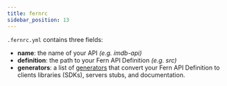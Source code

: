 ```yaml
---
title: fernrc
sidebar_position: 13
---
```


`.fernrc.yml` contains three fields:

- **name**: the name of your API _(e.g. imdb-api)_
- **definition**: the path to your Fern API Definition _(e.g. src)_
- **generators**: a list of [generators](https://docs.buildwithfern.com/#/generators) that convert your Fern API Definition to clients libraries (SDKs), servers stubs, and documentation.
